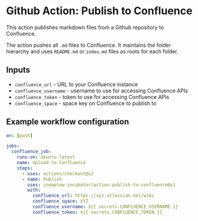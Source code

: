<!-- Title: testing locked files -->
<!-- Space: MARK -->
# Github Action: Publish to Confluence

This action publishes markdown files from a Github repository to Confluence.

The action pushes all `.md` files to Confluence. It maintains the folder hierarchy and uses `README.md` or `index.md` files as roots for each folder.

## Inputs

- `confluence_url` - URL to your Confluence instance
- `confluence_username` - username to use for accessing Confluence APIs
- `confluence_token` - token to use for accessing Confluence APIs
- `confluence_space` - space key on Confluence to publish to

## Example workflow configuration

```yml
on: [push]

jobs:
  confluence_job:
    runs-on: ubuntu-latest
    name: Upload to Confluence
    steps:
      - uses: actions/checkout@v2
      - name: Publish
        uses: snowplow-incubator/action-publish-to-confluence@v1
        with:
          confluence_url: https://xyz.atlassian.net/wiki
          confluence_space: XYZ
          confluence_username: ${{ secrets.CONFLUENCE_USERNAME }}
          confluence_token: ${{ secrets.CONFLUENCE_TOKEN }}
```
